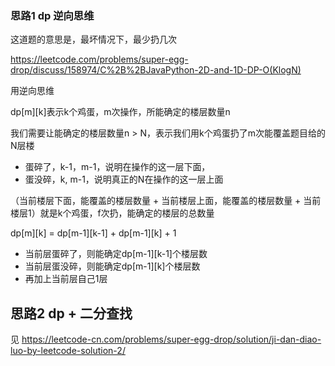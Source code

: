 ### 思路1 dp 逆向思维


这道题的意思是，最坏情况下，最少扔几次

https://leetcode.com/problems/super-egg-drop/discuss/158974/C%2B%2BJavaPython-2D-and-1D-DP-O(KlogN)

用逆向思维

dp[m][k]表示k个鸡蛋，m次操作，所能确定的楼层数量n

我们需要让能确定的楼层数量n > N，表示我们用k个鸡蛋扔了m次能覆盖题目给的N层楼

- 蛋碎了，k-1，m-1，说明在操作的这一层下面，
- 蛋没碎，k, m-1，说明真正的N在操作的这一层上面

（当前楼层下面，能覆盖的楼层数量 + 当前楼层上面，能覆盖的楼层数量 + 当前楼层1）就是k个鸡蛋，f次扔，能确定的楼层的总数量

dp[m][k] = dp[m-1][k-1] + dp[m-1][k] + 1

- 当前层蛋碎了，则能确定dp[m-1][k-1]个楼层数
- 当前层蛋没碎，则能确定dp[m-1][k]个楼层数
- 再加上当前层自己1层


## 思路2 dp + 二分查找

见 https://leetcode-cn.com/problems/super-egg-drop/solution/ji-dan-diao-luo-by-leetcode-solution-2/
